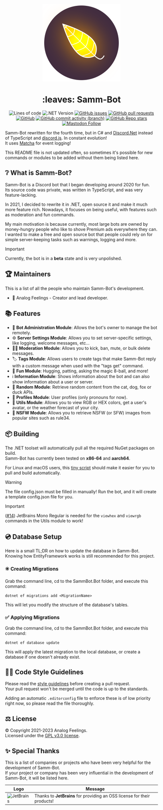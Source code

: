 [i14]: https://github.com/AnalogFeelings/SammBot/issues/14

<div align="center">
  <img src="Branding/SammBot.svg" width="256" height="256">
  <h1>
    :leaves: Samm-Bot
  </h1>
  
  ![Lines of code](https://img.shields.io/tokei/lines/github/analogfeelings/sammbot?label=Lines%20Of%20Code&style=flat-square)
  ![.NET Version](https://img.shields.io/badge/.NET%20Version-7-success?style=flat-square)
  [![GitHub issues](https://img.shields.io/github/issues/analogfeelings/sammbot?label=Issues&style=flat-square)](https://github.com/AnalogFeelings/sammbot/issues)
  [![GitHub pull requests](https://img.shields.io/github/issues-pr/analogfeelings/sammbot?label=Pull%20Requests&style=flat-square)](https://github.com/AnalogFeelings/sammbot/pulls)
  [![GitHub](https://img.shields.io/github/license/analogfeelings/sammbot?label=License&style=flat-square)](https://github.com/AnalogFeelings/sammbot/blob/master/LICENSE)
  [![GitHub commit activity (branch)](https://img.shields.io/github/commit-activity/m/analogfeelings/sammbot/master?label=Commit%20Activity&style=flat-square)](https://github.com/AnalogFeelings/sammbot/graphs/commit-activity)
  [![GitHub Repo stars](https://img.shields.io/github/stars/analogfeelings/sammbot?label=Stargazers&style=flat-square)](https://github.com/AnalogFeelings/sammbot/stargazers)
  [![Mastodon Follow](https://img.shields.io/mastodon/follow/109309123442839534?domain=https%3A%2F%2Ftech.lgbt&style=social)](https://tech.lgbt/@analog_feelings)
</div>

Samm-Bot rewritten for the fourth time, but in C# and [Discord.Net](https://github.com/discord-net/Discord.Net) instead of TypeScript and [discord.js](https://github.com/discordjs/discord.js). In constant evolution!  
It uses [Matcha](https://github.com/AnalogFeelings/Matcha) for event logging!

This README file is not updated often, so sometimes it's possible for new commands or modules to be added without them being listed here.

## :grey_question: What is Samm-Bot?

Samm-Bot is a Discord bot that I began developing around 2020 for fun.  
Its source code was private, was written in TypeScript, and was very feature-lacking.

In 2021, I decided to rewrite it in .NET, open source it and make it much more feature rich. Nowadays, it focuses on being useful, with features such as moderation and fun commands.

My main motivation is because currently, most large bots are owned by money-hungry people who like to shove Premium ads everywhere they can.  
I wanted to make a free and open source bot that people could rely on for simple server-keeping tasks such as warnings, logging and more.

> [!IMPORTANT]  
> Currently, the bot is in a **beta** state and is very unpolished.

## :trophy: Maintainers

This is a list of all the people who maintain Samm-Bot's development.

* :floppy_disk: Analog Feelings - Creator and lead developer.

## :books: Features

* :floppy_disk: **Bot Administration Module**: Allows the bot's owner to manage the bot remotely.
* :gear: **Server Settings Module**: Allows you to set server-specific settings, like logging, welcome messages, etc...
* :judge: **Moderation Module**: Allows you to kick, ban, mute, or bulk delete messages.
* :label: **Tags Module**: Allows users to create tags that make Samm-Bot reply with a custom message when used with the "tags get" command.
* :game_die: **Fun Module**: Hugging, patting, asking the magic 8-ball, and more!
* :information_source: **Information Module**: Shows information about the bot and can also show information about a user or server.
* :slot_machine: **Random Module**: Retrieve random content from the cat, dog, fox or duck APIs.
* :busts_in_silhouette: **Profiles Module**: User profiles (only pronouns for now).
* :wrench: **Utils Module**: Allows you to view RGB or HEX colors, get a user's avatar, or the weather forecast of your city.
* :underage: **NSFW Module**: Allows you to retrieve NSFW (or SFW) images from popular sites such as rule34.
 
## :package: Building

The .NET toolset will automatically pull all the required NuGet packages on build.  
Samm-Bot has currently been tested on **x86-64** and **aarch64**.

For Linux and macOS users, this [tiny script](https://gist.github.com/AnalogFeelings/7969c2af2f87d606b3fd8b72cd8c6432) should make it easier for you to pull and build automatically.

> [!WARNING]  
> The file config.json must be filled in manually! Run the bot, and it will create a template config.json file for you.

> [!IMPORTANT]  
> ([#14][i14]) JetBrains Mono Regular is needed for the `viewhex` and `viewrgb` commands in the Utils module to work!

## :cd: Database Setup

Here is a small TL;DR on how to update the database in Samm-Bot.  
Knowing how EntityFramework works is still recommended for this project.

### :eight_spoked_asterisk: Creating Migrations
Grab the command line, cd to the SammBot.Bot folder, and execute this command:

```
dotnet ef migrations add <MigrationName>
```

This will let you modify the structure of the database's tables.

### :white_check_mark: Applying Migrations
Grab the command line, cd to the SammBot.Bot folder, and execute this command:

```
dotnet ef database update
```

This will apply the latest migration to the local database, or create a database if one doesn't already exist.

## :judge: Code Style Guidelines

Please read the [style guidelines](STYLE_GUIDELINES.md) before creating a pull request.  
Your pull request won't be merged until the code is up to the standards.

Adding an automatic `.editorconfig` file to enforce these is of low priority right now, so please read the file thoroughly.

## :balance_scale: License

© Copyright 2021-2023 Analog Feelings.  
Licensed under the [GPL v3.0 license](LICENSE).

## :sparkles: Special Thanks

This is a list of companies or projects who have been very helpful for the development of Samm-Bot.  
If your project or company has been very influential in the development of Samm-Bot, it will be listed here.

<div align="center">
  
  | Logo | Message |
  | ---- | ------- |
  | <img src="https://resources.jetbrains.com/storage/products/company/brand/logos/jb_beam.png" alt="JetBrains" width="128"/> | Thanks to **JetBrains** for providing an OSS license for their products! |
</div>
